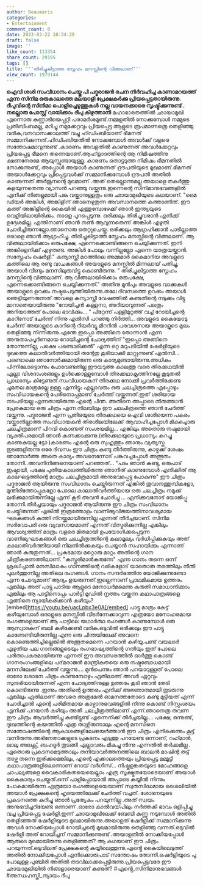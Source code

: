 ```yaml
---
author: Beaumaris
categories:
- Entertainment
comment_count: 0
date: 2022-03-22 10:34:29
draft: false
image: ''
like_count: 113354
share_count: 29195
tags: []
title: '''തിരിച്ചുകിട്ടാത്ത സ്നേഹം മനസ്സിന്റെ വിങ്ങലാണ്'''
view_count: 1979144
---
```


**ഐവി ശശി സംവിധാനം ചെയ്തു പി പദ്മരാജൻ രചന നിർവഹിച്ച കാണാമറയത്ത് എന്ന സിനിമ ഒരുകാലത്തെ മലയാളി പ്രേക്ഷകർക്കു പ്രിയപ്പെട്ടതായിരുന്നു. ദീപുവിന്റെ സിനിമാ പൊളിച്ചെഴുത്തുകൾ നല്ല വായനക്കാരെ സൃഷ്ടിക്കുന്നുണ്ട് . നല്ലൊരു പോസ്റ്റ് വായിക്കാം** **ദീപു കിഴുത്താനി** മഹാഭാരതത്തിൽ ഛായാമുഖി എന്നൊരു കണ്ണാടിയെപ്പറ്റി പരാമർശമുണ്ട്.നമ്മളതിൽ നോക്കുമ്പോൾ നമ്മുടെ പ്രതിബിംബമല്ല, മറിച്ചു നമുക്കേറ്റവും പ്രിയപ്പെട്ട ആളുടെ രൂപമാണത്രെ തെളിഞ്ഞു വരിക,വനവാസക്കാലത്ത് വച്ചു ഹിഡിംബിയാണ് ഭീമനത് സമ്മാനിക്കുന്നത്.ഹിഡിംബിയതിൽ നോക്കുമ്പോൾ അവൾക്ക് വളരെ സന്തോഷമാവുന്നുണ്ട് .കാരണം അവളതിൽ കാണുന്നത് അവൾക്കേറ്റവും പ്രിയപ്പെട്ട ഭീമനെ തന്നെയാണ്.ആഹ്‌ളാദത്തിന്റെ ആ നിമിഷത്തിനു ക്ഷണനേരമേ ആയുസ്സുണ്ടായുള്ളു. കാരണം തൊട്ടടുത്ത നിമിഷം ഭീമനതിൽ നോക്കുന്നുണ്ട്, അപ്പോൾ അയാൾ കാണുന്നത് ദ്രൗപതിയുടെ മുഖമാണ്.ഭീമനത് അയാൾക്കേറ്റവും പ്രിപ്പെട്ടവൾക്ക് സമ്മാനിക്കുമ്പോൾ ദ്രൗപതി അതിൽ കാണുന്നത് അർജുനന്റെ മുഖമാണ് .അത് തെല്ലൊന്നുമല്ല അയാളെ തകർത്തു കളയുന്നതെന്നു വ്യാസൻ പറഞ്ഞു വയ്ക്കുന്നു.ഇന്നെന്റെ സിനിമാനുഭവങ്ങളിൽ എനിക്ക് നിങ്ങളുമായി പങ്കു വയ്ക്കാനുള്ളതും ഒരു ഛായാമുഖിയുടെ കഥയാണ്. "മൈ ഡിയർ അങ്കിൾ, അങ്കിളിന് ഞാനെഴുതുന്ന അവസാനത്തെ കത്താണിത്. ഈ കത്ത് അങ്കിളിന്റെ കൈയിൽ എത്തുമ്പോഴേക്ക് ഞാൻ ഇന്ത്യയുടെ വെളിയിലായിരിക്കും. നാളെ പുറപ്പെടുന്നു. ഒരിക്കലും തിരിച്ചുവരാൻ എനിക്ക് ഉദ്ദേശമില്ല. എന്തിനാണ് ഞാൻ നൺ ആവുന്നതെന്ന് അങ്കിൾ എഴുതി ചോദിച്ചിരുന്നല്ലോ.ഞാനൊരു തെറ്റുചെയ്തു. ഒരിക്കലും ആഗ്രഹിക്കാൻ പാടില്ലാത്ത ഒരാളെ ഞാൻ ആഗ്രഹിച്ചു. തിരിച്ചുകിട്ടാത്ത സ്നേഹം മനസ്സിന്റെ വിങ്ങലാണ്. ആ വിങ്ങലായിരിക്കാം ഒരുപക്ഷേ, എന്നെക്കൊണ്ടിങ്ങനെ ചെയ്യിക്കുന്നത്. ഇനി അങ്കിളെനിക്ക് എഴുതണ്ട. അങ്കിൾ പോലും വന്നില്ലല്ലോ എന്നെ യാത്രയയ്ക്കാൻ. സസ്നേഹം ഷെർളി." കന്യാസ്ത്രീ മഠത്തിലെ അമ്മമാർ കൈമാറിയ അവളുടെ കത്തിലെ ആ രണ്ടു വാചകങ്ങൾ അയാളുടെ മനസ്സിൽ മിന്നലായ് പതിച്ചു, അയാൾ വീണ്ടും മനസിലുരുവിട്ടു കൊണ്ടിരുന്നു. " തിരിച്ചുകിട്ടാത്ത സ്നേഹം മനസ്സിന്റെ വിങ്ങലാണ്. ആ വിങ്ങലായിരിക്കാം ഒരുപക്ഷേ, എന്നെക്കൊണ്ടിങ്ങനെ ചെയ്യിക്കുന്നത്." അതിനു മുൻപും അവളുടെ വാക്കുകൾ അയാളുടെ ഉറക്കം നഷ്ടപെടുത്തിയിരുന്നു.തലേ ദിവസത്തെ ഉറക്കം അയാൾ ഞെട്ടിയുണരുന്നത് അവളെ കന്യാസ്ത്രീ വേഷത്തിൽ കണ്ടതിന്റെ നടുക്കം വിട്ടു മാറാതെയായിരുന്നു "റോയിച്ചൻ കള്ളനാ, അറിയാവുന്നത് പലതും അറിയാത്തത് പോലെ ഭാവിക്കും... " പിറ്റേന്ന് പള്ളിമുറ്റത്ത് വച്ച് റോയിച്ചന്റെ കാറിനോട് ചേർന്ന് നിന്നു എൽസി പറഞ്ഞു നിർത്തി... അവളുടെ കൈയോടു ചേർന്ന് അയാളുടെ കാറിന്റെ റിയർവ്യൂ മിററിൽ പരവശനായ അയാളുടെ മുഖം തെളിഞ്ഞു നിന്നിരുന്നു.എന്തേ ഇപ്പൊ അങ്ങിനെ തോന്നാൻ എന്ന അനുതാപപൂർണമായ റോയിച്ചന്റെ ചോദ്യത്തിന് "ഇപ്പൊ അങ്ങിനെ തോന്നുന്നില്ല, പക്ഷെ പണ്ടൊരിക്കൽ" എന്ന ഒറ്റ മറുപടിയിൽ ഷേർളിയുടെ ദുഖത്തെ കലാതിവർത്തിയായി തന്റേതു കൂടിയാക്കി മാറ്റുന്നുണ്ട് എൽസി... പണ്ടൊക്കെ ഞാനോർക്കുമായിരുന്ന ഒരു കാര്യമുണ്ടായിരുന്നു.അധികം പിന്നിലോട്ടൊന്നും പോവേണ്ടതില്ല ഈയടുത്ത കാലത്തു വരെ തിരക്കഥയിൽ എല്ലാ വിശദാംശങ്ങളും ഉൾക്കൊള്ളുമ്പോൾ തിരക്കഥാകൃത്തിനല്ലേ കൂടുതൽ പ്രാധാന്യം കിട്ടേണ്ടത്.സംവിധായകന് തിരക്കഥ നോക്കി പ്രവർത്തിക്കേണ്ട ചുമതല മാത്രമല്ലേ ഉള്ളൂ.എന്നിട്ടും എല്ലാവരും ഒരു ചലച്ചിത്രത്തെ എപ്പോഴും സംവിധായകന്റെ പേരിനൊപ്പമാണ് ചേർത്ത് വയ്ക്കുന്നത്.ഇത് ശരിയായ നടപടിയല്ല എന്നതായിരുന്നു എന്റെ ചിന്ത. അതിനെ അപ്പാടെ തിരുത്താൻ പ്രേരകമായ ഒരു ചിത്രം എന്ന നിലയിലും ഈ ചലചിത്രത്തെ ഞാൻ ചേർത്ത് വയ്ക്കുന്നു. പദ്മരാജൻ എന്ന പ്രതിഭയുടെ തിരക്കഥയെ ഐവി ശശിയെന്ന പകരം വയ്ക്കാനില്ലാത്ത സംവിധായകൻ തിരശീലയിലേക്ക് ആവാഹിച്ചപ്പോൾ മികച്ചൊരു ചലച്ചിത്രമാണ് പിറവി കൊണ്ടത് സംശയമില്ല... എങ്കിലും അതൊരു നഷ്ടമായി വ്യക്തിപരമായി ഞാൻ കണക്കാക്കുന്നു.(തിരക്കഥയുടെ പ്രധാന്യം കുറച്ചു കാണുകയല്ല ട്ടോ )കാരണം എന്റെ ഒരു സുഹൃത്തും ഞാനും വ്യത്യസ്ത ഇടങ്ങളിരുന്നു ഒരേ ദിവസം ഈ ചിത്രം കണ്ടു തീർത്തിരുന്നു, കാഴ്ചക്ക് ശേഷം ഞാനോർത്ത അതെ കാര്യം അവനെന്നോട് പങ്കുവച്ചപ്പോൾ അത്ഭുതം തോന്നി..അവനിനിങ്ങനെയാണ് പറഞ്ഞത്... "പടം ഞാൻ കണ്ടു, ഒരുപാട് ഇഷ്ടായി, പക്ഷേ പുതിയകാലത്തിലിരുന്നു ഞാനിത് കാണുമ്പോൾ എനിക്കിത് ആ കാലഘട്ടത്തിന്റെ മാത്രം ചലച്ചിത്രമായി അനുഭവപ്പെട്ടു പോകുന്നു" ഈ ചിത്രം പദ്മരാജൻ ആയിരുന്നു സംവിധാനം ചെയ്തിരുന്നത് എങ്കിൽ തൂവാനത്തുമ്പികളോ, മുന്തിരിത്തോപ്പുകളോ പോലെ കാലാതിവർത്തിയായ ഒരു ചലച്ചിത്രം നമുക്ക് ലഭിക്കുമായിരുന്നില്ലേ എന്ന് കൂടി അവൻ ചോദിച്ചു ... എനിക്കവനോട് യോജിപ്പു തോന്നി.തീർച്ചയായും പദ്മരാജൻ ആയിരുന്നു ഈ ചിത്രം സംവിധാനം ചെയ്തിരുന്നത് എങ്കിൽ ഇത്രത്തോളം വാണിജ്യവിജയത്തിനാവശ്യമായ ഘടകങ്ങൾ കുത്തി നിറയ്ക്കുമായിരുന്നില്ല എന്നത് തീർച്ചയാണ്. സിനിമ സർവോപരി ഒരു വ്യവസായമാണ് എന്നത് വിസ്മരിക്കുന്നില്ല എങ്കിലും ആവശ്യത്തിന് മാത്രം വളരെ മിതമായി ഉപയോഗിക്കപ്പെടുന്ന വാണിജ്യഘടകങ്ങൾ ഒരു ചലച്ചിത്രത്തിന്റെ കലാമൂല്യം വർധിപ്പിക്കുകയും അത് കാലാതിവർത്തിയായി നിലനിൽക്കുകയും ചെയ്യാൻ സഹായിക്കും എന്നാണ് ഞാൻ കരുതുന്നത്... പ്രകടമായ മറ്റൊരു മാറ്റം അതിന്റെ ഗാന ചിത്രീകരണത്തിലാണ്. "കസ്തൂരിമാൻകുരുന്നേ" എന്ന ഗാനം തന്നെ ഒന്ന് ശ്രദ്ധിച്ചാൽ മനസിലാകും ഗാനത്തിന്റെ വരികളോട് യാതൊരു തരത്തിലും നീതി പുലർത്തുന്നില്ല അതിലെ രംഗങ്ങൾ. ഗാനം സന്ദർഭത്തിനു യോജിക്കുന്നുണ്ടോ എന്ന ചോദ്യമാണ് ആദ്യം ഉയരുന്നത്.ഇല്ലെന്നാണ് പ്രാഥമികമായ ഉത്തരം എങ്കിലും അത് പാട്ടു പാടിയ ആളുടെ മനോധർമമെന്നു കരുതി സമാധാനിക്കാം എങ്കിലും ആ പാട്ടിനൊപ്പം പാർട്ടി മൂഡിൽ നൃത്തം വയ്ക്കുന്ന കഥാപാത്രങ്ങളെ എങ്ങിനെ ന്യായീകരിക്കാൻ കഴിയും? [embed]https://youtu.be/uacLpbx3e0A[/embed] പാട്ടു മാത്രം കേട്ട് കഴിയുമ്പോൾ ഒരാളുടെ മനസ്സിൽ വിടർന്നേക്കാവുന്ന എത്രയോ മനോഹരമായ രംഗങ്ങളെയാണ് ആ പാട്ടിലെ യഥാർത്ഥ രംഗങ്ങൾ കാണുമ്പോൾ ഒരു ആസ്വാദകന് ബലി കഴിക്കേണ്ടി വരിക.ഒടുവിൽ ഒരിക്കലും ഈ പാട്ടു കാണേണ്ടിയിരുന്നില്ല എന്ന ഒരു ചിന്തയിലേക്ക് അവനെ കൊണ്ടെത്തിച്ചില്ലെങ്കിൽ അത്ഭുതമെന്നെ പറയാൻ കഴിയൂ.പണ്ട് വയലാർ എഴുതിയ പല ഗാനങ്ങളുടെയും രംഗഭാഷ്യത്തിന്റെ ഗതിയും ഇത് പോലെ പരിതാപകരമായിരുന്നു എന്നത് ഈ അവസരത്തിൽ ഓർത്തു കൊണ്ട് ഗാനരംഗംങ്ങളിലെ പദ്‌മരാജൻ മാന്ത്രികതയെ ഒരു നഷ്ടബോധമായി മനസിലേക്ക് ചേർത്ത് വയ്ക്കുന്നു.... മുൻപെന്നും ഞാൻ പറയാറുള്ളത് പോലെ ഓരോ ശോഭന ചിത്രം കാണുമ്പോഴും ഏതിലാണ് അവർ ഏറ്റവും സുന്ദരിയായിരുന്നത് എന്ന ചോദ്യത്തിനുള്ള ഉത്തരം കൂടി ഞാൻ തേടി കൊണ്ടിരുന്നു .ഇന്നും അതിന്റെ ഉത്തരം എനിക്ക് അജ്ഞാതമായി തുടരുന്നു എങ്കിലും ഏതിലാണ് അവരെ അത്രമേൽ ഓമനത്തതോടെ കണ്ടു മുട്ടിയത് എന്ന് ചോദിച്ചാൽ എന്റെ പരിമിതമായ കാഴ്ചാനുഭവങ്ങളിൽ നിന്നു കൊണ്ട് നിസ്സംശയം എനിക്ക് പറയാൻ കഴിയും അതീ ചലച്ചിത്രത്തിലാണ് എന്ന്.ഞാനെത്ര തവണ ഈ ചിത്രം ആവർത്തിച്ചു കണ്ടിട്ടുണ്ട് എന്നെനിക്ക് തീർച്ചയില്ല.... പക്ഷേ, ഒന്നുണ്ട്, ദുഃഖത്തിന്റെ കയത്തിൽ എത്ര താഴ്ന്നിരുന്നാലും എന്റെ മനസിനെ സന്തോഷത്തിന്റെ ആകാശങ്ങളിലേക്കുയർത്താൻ ഈ ചിത്രം എനിക്കെന്നും കൂട്ട് വന്നിരുന്നു.അഭിനേതാക്കളുടെ പ്രകടനം എടുത്തു പറയേണ്ട ഒന്നാണ്, റഹ്‌മാൻ, ലാലു അലക്സ്, ബഹദൂർ തുടങ്ങി എല്ലാവരും മികച്ചു നിന്നു എന്നതിൽ തർക്കമില്ല . ഏതൊരു പ്രകടനമെടുത്താലും തനിയാവർത്തനത്തിലെ ബാലൻ മാഷിന്റ തട്ട് താഴ്ന്നു തന്നെ ഇരിക്കുമെങ്കിലും, എന്റെ എക്കാലത്തെയും പ്രിയപ്പെട്ട മമ്മൂട്ടി കഥാപാത്രങ്ങളിലൊന്നാണ് റോയ് വർഗീസ്... നിഷ്കളങ്കതയുടെ മോഹങ്ങളെ ചാപല്യങ്ങളെ വൈകാരികതയെയെല്ലാം എത്ര സൂക്ഷ്മതയോടെയാണ് അയാൾ കൈകാര്യം ചെയ്തത്.ഒന്ന് പാളിപ്പോയാൽ അപ്പാടെ കയ്യിൽ നിന്നും പോകുമായിരുന്ന എത്രയോ രംഗങ്ങളെയെയാണ് സ്വതസിദ്ധമായ ശൈലിയിൽ അയാൾ പ്രേക്ഷകന്റെ ഹൃദയത്തിലേക്ക് ചേർത്ത് വച്ചത്. ശോഭനയുടെ പ്രകടനത്തെ കുറിച്ചു ഞാൻ പ്രത്യേകം പറയുന്നില്ല .അത് സ്വയം അനുഭവിച്ചറിയേണ്ട ഒന്നാണ് .ഓരോ കാൽവയ്‌പിലും നർത്തകീ ഭാവം ഒളിപ്പിച്ചു വച്ച പ്രിയപ്പെട്ട ഷേർളി.ഇന്ന് ഛായാമുഖിലേക്ക് ബേബി കണ്ണു നടുമ്പോൾ അതിൽ തെളിഞ്ഞത് ഷേർളിയുടെ മുഖമായിരുന്നു.അയാളത് ഷേർളിക്ക് സമ്മാനിക്കുന്നു അവൾ നോക്കിയപ്പോൾ റോയിച്ചന്റെ മുഖമായിരുന്നു തെളിഞ്ഞു വന്നത്.ഒടുവിൽ ഷേർളി അത് റോയിച്ചന് സമ്മാനിക്കുന്നുണ്ട് .അയാളതിൽ നോക്കിയപ്പോൾ ആരുടെ മുഖമായിരുന്നു തെളിഞ്ഞത്? ആ കഥയാണ് ഈ ചിത്രം പറയുന്നത്.ഒടുവിലത് പ്രേക്ഷകന്റെ കയ്യിലെത്തുന്നു.എൻ്റെ കൈയിലെടുത്ത് അതിൽ നോക്കിയപ്പോൾ എനിക്കൊരുപാട് സന്തോഷം തോന്നി.ഷെർളിയുടെ പൂ പോലുള്ള പുഞ്ചിരി അതിൽ തടവിലാക്കപ്പെട്ടിരുന്നു.പ്രിയപ്പെട്ടവരേ ഈ ഛായാമുഖിയിൽ നിങ്ങളാരെയാണ് കണ്ടത്? #എൻ്റെ_സിനിമാനുഭവങ്ങൾ #അന്ധഹസ്തി_ന്യായം ദീപു